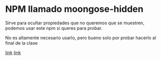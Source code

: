
# NPM llamado moongose-hidden

Sirve para ocultar propiedades que no queremos que se muestren, podemos usar este npm si queres para probar.

No es altamente necesario usarlo, pero bueno solo por probar hacerlo al final de la clase

[link](https://www.npmjs.com/package/mongoose-hidden?activeTab=readme)
[link](https://www.npmjs.com/package/mongoose-hidden/v/0.8.0?activeTab=versions)

